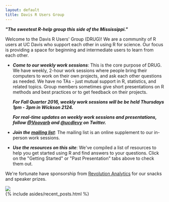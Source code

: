 ```yaml
---
layout: default
title: Davis R Users Group
---
```


<article class="row">
  <section class="small-12 large-8 columns page-content" markdown="1">

***"The sweetest R-help group this side of the Mississippi."***

Welcome to the Davis R Users' Group (DRUG)!  We are a community of R users at UC Davis who support each other in using R for science. Our focus is providing a space for beginning and intermediate users to learn from each other.

-   ***Come to our weekly work sessions***: This is the core purpose of DRUG.  We have weekly, 2-hour work sessions where people bring their computers to work on their own projects, and ask each other questions as needed.  We have no TAs - just mutual support in R, statistics, and related topics.  Group members sometimes give short presentations on R methods and best practices or to get feedback on their projects.

    ***For Fall Quarter 2016, weekly work sessions will be be held Thursdays 1pm - 3pm in Wickson 2124.***
    
    ***For real-time updates on weekly work sessions and presentations, follow [@Voovarb](http://www.twitter.com/Voovarb/) and [@ucdlevy](http://www.twitter.com/ucdlevy) on Twitter.***

 - ***Join the [mailing list](https://groups.google.com/d/forum/davis-rug)***: The mailing list is an online supplement to our in-person work sessions.

 - ***Use the resources on this site***: We've compiled a list of resources to help you get started using R and find answers to your questions.  Click on the "Getting Started" or "Past Presentation" tabs above to check them out.

We're fortunate have sponsorship from [Revolution Analytics](http://www.revolutionanalytics.com/) for our snacks and speaker prizes.

<img src="http://www.revolutionanalytics.com/sites/all/themes/rva_theme/img/logo.png">

</section>
    {% include asides/recent_posts.html %}
</article>
